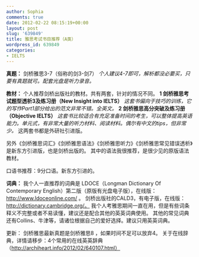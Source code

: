 ```yaml
---
author: Sophia
comments: true
date: 2012-02-22 08:15:19+00:00
layout: post
slug: '639849'
title: 雅思考试书目推荐（A类）
wordpress_id: 639849
categories:
- IELTS
---
```


**真题：**
剑桥雅思3-7（俗称的剑3-剑7）
_个人建议4-7即可，解析都没必要买，只要有真题就可。配套光盘是听力录音。_

**教材：**
个人推荐剑桥出版社的教材。共有两套，针对的情况不同。
**1 剑桥雅思考试题型透析3及练习册（New Insight into IELTS）**
_这套书偏向于技巧的训练，它的写作Part1部分给出的范文非常不错。全英文。_
**2 剑桥雅思高分突破及练习册（Objective IELTS）**
_这套书比较适合有充足准备时间的考生，可以整体提高英语能力。单元式，有非常大量的听力材料、阅读材料。偶尔有中文的tips，但非常少。_
这两套书都是外研社引进版。

另外《剑桥雅思词汇》《剑桥雅思语法》《剑桥雅思听力》《剑桥雅思常见错误透析》是新东方引进版，也是剑桥出版的。
其中的语法我很推荐，是很少见的原版语法教材。

口语书推荐：9分口语。新东方引进的。

**词典：**
我个人一直推荐的词典是 LDOCE（Longman Dictionary Of Contemporary English）第二版（原版有光盘电子版），在线版： http://www.ldoceonline.com/ 。
剑桥出版社的CALD3，有电子版，在线版：http://dictionary.cambridge.org/。 我个人考雅思期间一直在用，但是有些词条释义不完整或者不易读懂，建议还是配合其他的英英词典使用。
其他的常见词典还有Collins、牛津等，请诸位根据自己的爱好选择。建议只用英英词典。

更新：
剑桥雅思最新真题是剑桥雅思8 ，如果时间不足可以放弃4。
关于在线辞典，详情请移步：4个常用的在线英英辞典 （http://archiheart.info/2012/02/640107.html）
